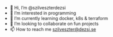 - 👋 Hi, I’m @szilveszterdezsi
- 👀 I’m interested in programming
- 🌱 I’m currently learning docker, k8s & terraform
- 💞️ I’m looking to collaborate on fun projects
- 📫 How to reach me szilveszter@dezsi.se
